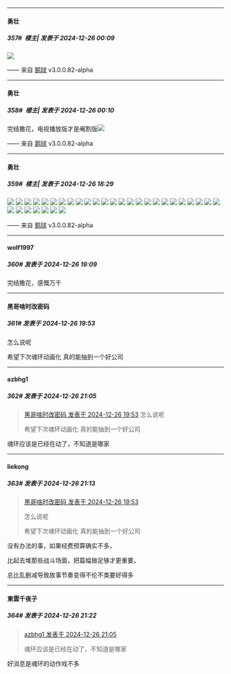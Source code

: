 ﻿
*****

####  勇壮  
##### 357#         楼主| 发表于 2024-12-26 00:09

<img src="https://p.sda1.dev/21/db68b3e8ab86d889df8b4f1e2962e915/image.png" referrerpolicy="no-referrer">

—— 来自 [鹅球](https://www.pgyer.com/xfPejhuq) v3.0.0.82-alpha

*****

####  勇壮  
##### 358#         楼主| 发表于 2024-12-26 00:10

完结撒花，电视播放版才是阉割版<img src="https://static.saraba1st.com/image/smiley/face2017/067.png" referrerpolicy="no-referrer">

—— 来自 [鹅球](https://www.pgyer.com/xfPejhuq) v3.0.0.82-alpha


*****

####  勇壮  
##### 359#         楼主| 发表于 2024-12-26 18:29

<img src="https://p.sda1.dev/21/47494d114213cfbdee9343354e98563f/F3KIk-hbMAALcpY.jpg" referrerpolicy="no-referrer">
<img src="https://p.sda1.dev/21/ff06f5c31e4f80eaae9d1f8d124fd377/image.png" referrerpolicy="no-referrer">
<img src="https://p.sda1.dev/21/ff014fca3c41dd235024d0b3a89f781c/GHbqtvJawAAYXAf.jpg" referrerpolicy="no-referrer">
<img src="https://p.sda1.dev/21/bc6217b62e6f96eea6b5d4cd3f6c771c/GH_uElqbUAAyCI8.jpg" referrerpolicy="no-referrer">
<img src="https://p.sda1.dev/21/fc4eb85fc2fd4c3fd703e563886f3113/GIjrwmnacAABaT5.jpg" referrerpolicy="no-referrer">
<img src="https://p.sda1.dev/21/69f3d73454385ad1d50c4c8d811b83b8/GJH0SBEacAAoDk6.jpg" referrerpolicy="no-referrer">
<img src="https://p.sda1.dev/21/2815c478d22d382cc43281901e465750/GJr3EwSbQAAIp9h.jpg" referrerpolicy="no-referrer">
<img src="https://p.sda1.dev/21/aec0344f113bc13a7479d454601af6ec/GKP6EvtbcAA2-I4.jpg" referrerpolicy="no-referrer">
<img src="https://p.sda1.dev/21/7a378dbd360e071f7f082b6fc6141d15/GSqmVODb0AE96fQ.jpg" referrerpolicy="no-referrer">
<img src="https://p.sda1.dev/21/6ee8cb2766b0d2b934062ace99f16289/image.png" referrerpolicy="no-referrer">
<img src="https://p.sda1.dev/21/8d295272fe274536ca80f766706c6aba/GTQitsVaYAQcz3R.jpg" referrerpolicy="no-referrer">
<img src="https://p.sda1.dev/21/43cf76e174b2897e256f96c529d69660/image.png" referrerpolicy="no-referrer">
<img src="https://p.sda1.dev/21/e5f775512a587e86a8d460f35066aa4d/image.png" referrerpolicy="no-referrer">
<img src="https://p.sda1.dev/21/86cbaf81eea59fcdedd956c7a09c278e/image.png" referrerpolicy="no-referrer">
<img src="https://p.sda1.dev/21/8b2fd3c2e5f36efb9d1c468c3cd049eb/image.png" referrerpolicy="no-referrer">
<img src="https://p.sda1.dev/21/1b25c59f89327e6c5afbcd1ff58835e9/image.png" referrerpolicy="no-referrer">
<img src="https://p.sda1.dev/21/e7d1e490a338d7e108fefeae10c7a8e2/image.png" referrerpolicy="no-referrer">
<img src="https://p.sda1.dev/21/4542afc21a8ddffb1477218cae07fe35/image.png" referrerpolicy="no-referrer">
<img src="https://p.sda1.dev/21/3663ca57b096faa5c9ea8db1a480ec00/image.png" referrerpolicy="no-referrer">
<img src="https://p.sda1.dev/21/dc456231d9b2bd99843bc81ceb7b4392/image.png" referrerpolicy="no-referrer">
<img src="https://p.sda1.dev/21/e40bdb7fa85d2f772176a713da8f9e66/image.png" referrerpolicy="no-referrer">
<img src="https://p.sda1.dev/21/57dea66108e11a407fab72fe9ca993d1/image.png" referrerpolicy="no-referrer">
<img src="https://p.sda1.dev/21/fafa927d13d2cc9e655c52b9a4baf58f/image.png" referrerpolicy="no-referrer">
<img src="https://p.sda1.dev/21/9f4c03e53055285570517eca3cd35555/image.png" referrerpolicy="no-referrer">
<img src="https://p.sda1.dev/21/308d8852285cce9445b6d2e5af7490a9/image.png" referrerpolicy="no-referrer">
<img src="https://p.sda1.dev/21/e48168574351a6257901cc09706fb3da/image.png" referrerpolicy="no-referrer">
<img src="https://p.sda1.dev/21/5c3104eb87ac2089f1faa7143b82005f/image.png" referrerpolicy="no-referrer">
<img src="https://p.sda1.dev/21/daaa197af35ec69ca8757ebd8dc60109/image.png" referrerpolicy="no-referrer">
<img src="https://p.sda1.dev/21/bc89950e30e691e881c67732937130be/image.png" referrerpolicy="no-referrer">
<img src="https://p.sda1.dev/21/03c9c9a33f19bcb35a4514ce882b4980/image.png" referrerpolicy="no-referrer">
<img src="https://p.sda1.dev/21/5aaf5ca87194f69a39ed5a904851a1e0/image.png" referrerpolicy="no-referrer">
<img src="https://p.sda1.dev/21/5f17d942cfc0192fb3886a4c6ad6b2a6/image.png" referrerpolicy="no-referrer">

—— 来自 [鹅球](https://www.pgyer.com/xfPejhuq) v3.0.0.82-alpha


*****

####  wolf1997  
##### 360#       发表于 2024-12-26 19:09

完结撒花，感慨万千


*****

####  黑哥啥时改密码  
##### 361#       发表于 2024-12-26 19:53

怎么说呢

希望下次魂环动画化 真的能抽到一个好公司


*****

####  azbhg1  
##### 362#       发表于 2024-12-26 21:05

<blockquote><a href="httphttps://bbs.saraba1st.com/2b/forum.php?mod=redirect&amp;goto=findpost&amp;pid=67025900&amp;ptid=2144088" target="_blank">黑哥啥时改密码 发表于 2024-12-26 19:53</a>
怎么说呢

希望下次魂环动画化 真的能抽到一个好公司</blockquote>
魂环应该是已经在动了，不知道是哪家


*****

####  liekong  
##### 363#       发表于 2024-12-26 21:13

<blockquote><a href="httphttps://bbs.saraba1st.com/2b/forum.php?mod=redirect&amp;goto=findpost&amp;pid=67025900&amp;ptid=2144088" target="_blank">黑哥啥时改密码 发表于 2024-12-26 19:53</a>

怎么说呢

希望下次魂环动画化 真的能抽到一个好公司</blockquote>
没有办法的事，如果经费预算确实不多，

比起去堆那些战斗场面，把篇幅做足够才更重要，

总比乱删减导致故事节奏变得不伦不类要好得多


*****

####  東雲千夜子  
##### 364#       发表于 2024-12-26 21:22

<blockquote><a href="httphttps://bbs.saraba1st.com/2b/forum.php?mod=redirect&amp;goto=findpost&amp;pid=67026294&amp;ptid=2144088" target="_blank">azbhg1 发表于 2024-12-26 21:05</a>

魂环应该是已经在动了，不知道是哪家</blockquote>
好消息是魂环的动作戏不多


